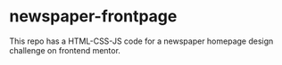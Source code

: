# newspaper-frontpage

This repo has a HTML-CSS-JS code for a newspaper homepage design challenge on frontend mentor. 
